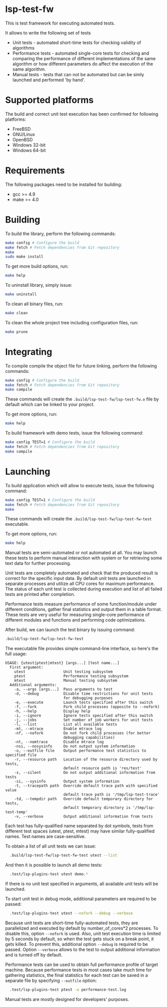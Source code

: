 # lsp-test-fw

This is test framework for executing automated tests.

It allows to write the following set of tests
* Unit tests - automated short-time tests for checking validity of algorithms
* Performance tests - automated single-core tests for checking and comparing the
performance of different implementations of the same algorithm or how different
parameters do affect the execution of the same algorithm.
* Manual tests - tests that can not be automated but can be simly launched and
performed 'by hand'.

Supported platforms
======

The build and correct unit test execution has been confirmed for following platforms:
* FreeBSD
* GNU/Linux
* OpenBSD
* Windows 32-bit
* Windows 64-bit

Requirements
======

The following packages need to be installed for building:

* gcc >= 4.9
* make >= 4.0

Building
======

To build the library, perform the following commands:

```bash
make config # Configure the build
make fetch # Fetch dependencies from Git repository
make
sudo make install
```

To get more build options, run:

```bash
make help
```

To uninstall library, simply issue:

```bash
make uninstall
```

To clean all binary files, run:

```bash
make clean
```

To clean the whole project tree including configuration files, run:

```bash
make prune
```

Integrating
======

To compile compile the object file for future linking, perform the following commands:
```bash
make config # Configure the build
make fetch # Fetch dependencies from Git repository
make compile
```
These commands will create the ```.build/lsp-test-fw/lsp-test-fw.o``` file by default
which can be linked to your project.

To get more options, run:

```bash
make help
```

To build framework with demo tests, issue the following command:
```bash
make config TEST=1 # Configure the build
make fetch # Fetch dependencies from Git repository
make compile
```

Launching
======

To build application which will allow to execute tests, issue the following command:
```bash
make config TEST=1 # Configure the build
make fetch # Fetch dependencies from Git repository
make
```

These commands will create the ```.build/lsp-test-fw/lsp-test-fw-test``` executable.

To get more options, run:

```bash
make help
```

Manual tests are semi-automated or not automated at all. You may launch these tests
to perform manual interaction with system or for retrieving some text data for further
processing.

Unit tests are completely automated and check that the produced result is correct for the
specific input data. By default unit tests are launched in separate processes and utilize
all CPU cores for maximum performance. The status of each unit test is collected during
execution and list of all failed tests are printed after completion.

Performance tests measure performance of some function/module under different conditions, 
gather final statistics and output them in a table format. These tests are very useful for
measuring single-core performance of different modules and functions and performing code
optimizations.

After build, we can launch the test binary by issuing command:

```bash
.build/lsp-test-fw/lsp-test-fw-test
```

The executable file provides simple command-line interface, so here's the full usage:

```
USAGE: {utest|ptest|mtest} [args...] [test name...]
  First argument:
    utest                 Unit testing subsystem
    ptest                 Performance testing subsystem
    mtest                 Manual testing subsystem
  Additional arguments:
    -a, --args [args...]  Pass arguments to test
    -d, --debug           Disable time restrictions for unit tests
                          for debugging purposes
    -e, --execute         Launch tests specified after this switch
    -f, --fork            Fork child processes (opposite to --nofork)
    -h, --help            Display help
    -i, --ignore          Ignore tests specified after this switch
    -j, --jobs            Set number of job workers for unit tests
    -l, --list            List all available tests
    -mt, --mtrace         Enable mtrace log
    -nf, --nofork         Do not fork child processes (for better 
                          debugging capabilities)
    -nt, --nomtrace       Disable mtrace log
    -nsi, --nosysinfo     Do not output system information
    -o, --outfile file    Output performance test statistics to specified file
    -r, --resource path   Location of the resource directory used by tests,
                          default resource path is 'res/test'
    -s, --silent          Do not output additional information from tests
    -si, --sysinfo        Output system information
    -t, --tracepath path  Override default trace path with specified value
                          default trace path is '/tmp/lsp-test-trace'
    -td, --tempdir path   Override default temporary directory for tests,
                          default temporary directory is '/tmp/lsp-test-temp'
    -v, --verbose         Output additional information from tests
```

Each test has fully-qualified name separated by dot symbols, tests from different
test spaces (utest, ptest, mtest) may have similar fully-qualified names. Test names
are case-sensitive.

To obtain a list of all unit tests we can issue:

```bash
  .build/lsp-test-fw/lsp-test-fw-test utest --list
```

And then it is possible to launch all demo tests:

```bash
  .test/lsp-plugins-test utest demo.*
```

If there is no unit test specified in arguments, all available unit tests
will be launched.

To start unit test in debug mode, additional parameters are required to be passed:

```bash
  .test/lsp-plugins-test utest --nofork --debug --verbose
```
  
Because unit tests are short-time fully-automated tests, they are parallelized and
executed by default by number_of_cores*2 processes. To disable this, option ```--nofork``` is used.
Also, unit test execution time is limited by 5 seconds by default, so when the test gets stuck on
a break point, it gets killed. To prevent this, additional option ```--debug``` is required to be passed.
Option ```--verbose``` allows to the test to output additional information and is turned off by default.

Performance tests can be used to obtain full performance profile of target machine.
Because performance tests in most cases take much time for gathering statistics,
the final statistics for each test can be saved in a separate file by specifying ```--outfile```
option:

```bash
  .test/lsp-plugins-test ptest -o performance-test.log
```

Manual tests are mostly designed for developers' purposes.
